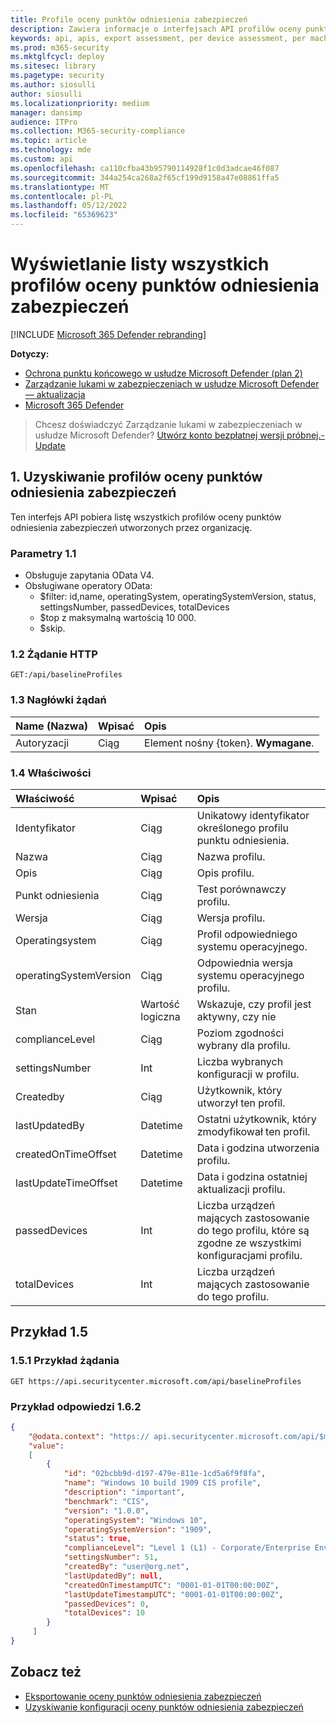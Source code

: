 ```yaml
---
title: Profile oceny punktów odniesienia zabezpieczeń
description: Zawiera informacje o interfejsach API profilów oceny punktów odniesienia zabezpieczeń, które ściągają dane "Zarządzanie zagrożeniami i lukami". Istnieją różne wywołania interfejsu API umożliwiające pobieranie różnych typów danych. Ogólnie rzecz biorąc, każde wywołanie interfejsu API zawiera wymagane dane dla urządzeń w organizacji.
keywords: api, apis, export assessment, per device assessment, per machine assessment, vulnerability assessment report, device vulnerability assessment, device vulnerability report, secure configuration assessment, secure configuration report, software vulnerabilities assessment, software vulnerability report, vulnerability report, vulnerability report by machine,
ms.prod: m365-security
ms.mktglfcycl: deploy
ms.sitesec: library
ms.pagetype: security
ms.author: siosulli
author: siosulli
ms.localizationpriority: medium
manager: dansimp
audience: ITPro
ms.collection: M365-security-compliance
ms.topic: article
ms.technology: mde
ms.custom: api
ms.openlocfilehash: ca110cfba43b95790114928f1c0d3adcae46f087
ms.sourcegitcommit: 344a254ca268a2f65cf199d9158a47e08861ffa5
ms.translationtype: MT
ms.contentlocale: pl-PL
ms.lasthandoff: 05/12/2022
ms.locfileid: "65369623"
---
```

# <a name="list-all-security-baselines-assessment-profiles"></a>Wyświetlanie listy wszystkich profilów oceny punktów odniesienia zabezpieczeń

[!INCLUDE [Microsoft 365 Defender rebranding](../../includes/microsoft-defender.md)]

**Dotyczy:**

- [Ochrona punktu końcowego w usłudze Microsoft Defender (plan 2)](https://go.microsoft.com/fwlink/?linkid=2154037) 
- [Zarządzanie lukami w zabezpieczeniach w usłudze Microsoft Defender — aktualizacja](https://go.microsoft.com/fwlink/?linkid=2154037)
- [Microsoft 365 Defender](https://go.microsoft.com/fwlink/?linkid=2118804)

> Chcesz doświadczyć Zarządzanie lukami w zabezpieczeniach w usłudze Microsoft Defender? [Utwórz konto bezpłatnej wersji próbnej.- Update](https://signup.microsoft.com/create-account/signup?products=7f379fee-c4f9-4278-b0a1-e4c8c2fcdf7e&ru=https://aka.ms/MDEp2OpenTrial?ocid=docs-wdatp-portaloverview-abovefoldlink)

## <a name="1-get-security-baselines-assessment-profiles"></a>1. Uzyskiwanie profilów oceny punktów odniesienia zabezpieczeń

Ten interfejs API pobiera listę wszystkich profilów oceny punktów odniesienia zabezpieczeń utworzonych przez organizację.  

### <a name="11-parameters"></a>Parametry 1.1

- Obsługuje zapytania OData V4.  
- Obsługiwane operatory OData:  
  - $filter: id,name, operatingSystem, operatingSystemVersion, status, settingsNumber, passedDevices, totalDevices  
  - $top z maksymalną wartością 10 000.  
  - $skip.

### <a name="12-http-request"></a>1.2 Żądanie HTTP

```http
GET:/api/baselineProfiles
```

### <a name="13-request-headers"></a>1.3 Nagłówki żądań

Name (Nazwa)|Wpisać|Opis
:---|:---|:---
Autoryzacji|Ciąg|Element nośny {token}. **Wymagane**.

### <a name="14-properties"></a>1.4 Właściwości

|Właściwość | Wpisać | Opis |
|:---|:---|:---|
|Identyfikator | Ciąg | Unikatowy identyfikator określonego profilu punktu odniesienia.
|Nazwa | Ciąg | Nazwa profilu.
|Opis | Ciąg | Opis profilu.
|Punkt odniesienia | Ciąg | Test porównawczy profilu.
|Wersja | Ciąg | Wersja profilu.
|Operatingsystem|Ciąg|Profil odpowiedniego systemu operacyjnego.
|operatingSystemVersion|Ciąg|Odpowiednia wersja systemu operacyjnego profilu.
|Stan|Wartość logiczna|Wskazuje, czy profil jest aktywny, czy nie
|complianceLevel|Ciąg|Poziom zgodności wybrany dla profilu.
|settingsNumber|Int|Liczba wybranych konfiguracji w profilu.
|Createdby|Ciąg|Użytkownik, który utworzył ten profil.
|lastUpdatedBy|Datetime|Ostatni użytkownik, który zmodyfikował ten profil.
|createdOnTimeOffset|Datetime|Data i godzina utworzenia profilu.
|lastUpdateTimeOffset|Datetime|Data i godzina ostatniej aktualizacji profilu.
|passedDevices|Int|Liczba urządzeń mających zastosowanie do tego profilu, które są zgodne ze wszystkimi konfiguracjami profilu.
|totalDevices|Int|Liczba urządzeń mających zastosowanie do tego profilu.

## <a name="15-example"></a>Przykład 1.5

### <a name="151-request-example"></a>1.5.1 Przykład żądania

```http
GET https://api.securitycenter.microsoft.com/api/baselineProfiles 
```

### <a name="162-response-example"></a>Przykład odpowiedzi 1.6.2

```json
{  
    "@odata.context": "https:// api.securitycenter.microsoft.com/api/$metadata#Collection(microsoft.windowsDefenderATP.api.PublicBaselineProfileDto)",  
    "value": 
    [  
        {  
            "id": "02bcbb9d-d197-479e-811e-1cd5a6f9f8fa",  
            "name": "Windows 10 build 1909 CIS profile",  
            "description": "important",  
            "benchmark": "CIS",  
            "version": "1.0.0",  
            "operatingSystem": "Windows 10",  
            "operatingSystemVersion": "1909",  
            "status": true,  
            "complianceLevel": "Level 1 (L1) - Corporate/Enterprise Environment (general use)",  
            "settingsNumber": 51,  
            "createdBy": "user@org.net",  
            "lastUpdatedBy": null,  
            "createdOnTimestampUTC": "0001-01-01T00:00:00Z",  
            "lastUpdateTimestampUTC": "0001-01-01T00:00:00Z",  
            "passedDevices": 0,  
            "totalDevices": 10  
        }  
     ]  
}  
```

## <a name="see-also"></a>Zobacz też

- [Eksportowanie oceny punktów odniesienia zabezpieczeń](export-security-baseline-assessment.md)
- [Uzyskiwanie konfiguracji oceny punktów odniesienia zabezpieczeń](get-security-baselines-assessment-configurations.md)
